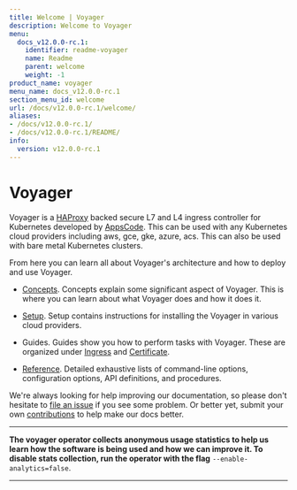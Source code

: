 ```yaml
---
title: Welcome | Voyager
description: Welcome to Voyager
menu:
  docs_v12.0.0-rc.1:
    identifier: readme-voyager
    name: Readme
    parent: welcome
    weight: -1
product_name: voyager
menu_name: docs_v12.0.0-rc.1
section_menu_id: welcome
url: /docs/v12.0.0-rc.1/welcome/
aliases:
- /docs/v12.0.0-rc.1/
- /docs/v12.0.0-rc.1/README/
info:
  version: v12.0.0-rc.1
---
```


# Voyager

Voyager is a [HAProxy](http://www.haproxy.org/) backed secure L7 and L4 ingress controller for Kubernetes developed by [AppsCode](https://appscode.com). This can be used with any Kubernetes cloud providers including aws, gce, gke, azure, acs. This can also be used with bare metal Kubernetes clusters.

From here you can learn all about Voyager's architecture and how to deploy and use Voyager.

- [Concepts](/docs/v12.0.0-rc.1/concepts/). Concepts explain some significant aspect of Voyager. This
is where you can learn about what Voyager does and how it does it.

- [Setup](/docs/v12.0.0-rc.1/setup/). Setup contains instructions for installing
  the Voyager in various cloud providers.

- Guides. Guides show you how to perform tasks with Voyager. These are organized under [Ingress](/docs/v12.0.0-rc.1/guides/ingress) and [Certificate](/docs/v12.0.0-rc.1/guides/certificate).

- [Reference](/docs/v12.0.0-rc.1/reference/). Detailed exhaustive lists of
command-line options, configuration options, API definitions, and procedures.

We're always looking for help improving our documentation, so please don't hesitate to
[file an issue](https://github.com/appscode/voyager/issues/new) if you see some problem.
Or better yet, submit your own [contributions](/docs/v12.0.0-rc.1/CONTRIBUTING) to help
make our docs better.

---

**The voyager operator collects anonymous usage statistics to help us learn how the software is being used and how we can improve it.
To disable stats collection, run the operator with the flag** `--enable-analytics=false`.

---
